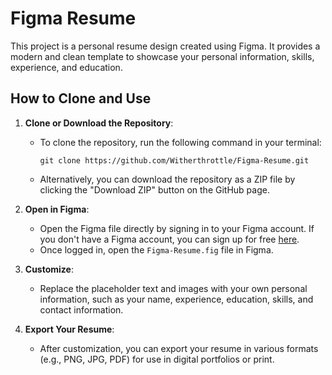 

# Figma Resume

This project is a personal resume design created using Figma. It provides a modern and clean template to showcase your personal information, skills, experience, and education.

## How to Clone and Use

1. **Clone or Download the Repository**: 
   - To clone the repository, run the following command in your terminal:
     ```
     git clone https://github.com/Witherthrottle/Figma-Resume.git
     ```
   - Alternatively, you can download the repository as a ZIP file by clicking the "Download ZIP" button on the GitHub page.

2. **Open in Figma**: 
   - Open the Figma file directly by signing in to your Figma account. If you don't have a Figma account, you can sign up for free [here](https://www.figma.com/).
   - Once logged in, open the `Figma-Resume.fig` file in Figma.

3. **Customize**: 
   - Replace the placeholder text and images with your own personal information, such as your name, experience, education, skills, and contact information.

4. **Export Your Resume**: 
   - After customization, you can export your resume in various formats (e.g., PNG, JPG, PDF) for use in digital portfolios or print.
